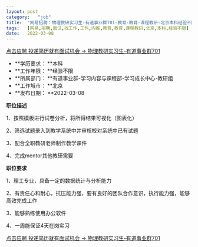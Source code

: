 ```yaml
---
layout:	post
category:	"job"
title:	"网易招聘：物理教研实习生-有道事业群701-教育-教育-课程教研-北京本科经验不限"
tags:	[网易,招聘,面试,找工作,工作,内推,教育,教育,课程教研,北京,本科,经验不限]
date:	2022-03-08
---
```


[点击应聘 投递简历就有面试机会 ->  物理教研实习生-有道事业群701](http://mobile.bole.netease.com/bole/boleDetail?id=38696&employeeId=346f03c3cda5f04c&key=all)



- **学历要求： **本科
- **工作年限： **经验不限
- **所属部门： **有道事业群-学习内容与课程部-学习成长中心-教研组
- **工作城市： **北京
- **发布日期： **2022-03-08



**职位描述**

1、按照模板进行试卷分析，将所得结果可视化（图表化）

2、筛选试题录入到教学系统中并审核校对系统中已有试题

3、配合全职教研老师制作教学课件

4、完成mentor其他教研需要



**职位要求**

1、理工专业，具备一定的数据统计与分析能力

2、有责任心和耐心，抗压能力强，要有良好的团队合作意识，执行能力强，能够高效完成工作

3、能够熟练使用办公软件

4、一周能保证4天在岗实习



[点击应聘 投递简历就有面试机会 ->  物理教研实习生-有道事业群701](http://mobile.bole.netease.com/bole/boleDetail?id=38696&employeeId=346f03c3cda5f04c&key=all)